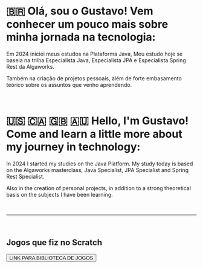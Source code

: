 # 🇧🇷 Olá, sou o Gustavo! Vem conhecer um pouco mais sobre minha jornada na tecnologia:

Em 2024 iniciei meus estudos na Plataforma Java, Meu estudo hoje se baseia na trilha Especialista Java, Especialista JPA e Especialista Spring Rest da Algaworks.

Também na criação de projetos pessoais, além de forte embasamento teórico sobre os assuntos que venho aprendendo.

<br>

# 🇺🇸 🇨🇦 🇬🇧 🇦🇺 Hello, I'm Gustavo! Come and learn a little more about my journey in technology:

In 2024 I started my studies on the Java Platform. My study today is based on the Algaworks masterclass, Java Specialist, JPA Specialist and Spring Rest Specialist.

Also in the creation of personal projects, in addition to a strong theoretical basis on the subjects I have been learning.

<br>
<hr>
<br>

## Jogos que fiz no Scratch

<a href="https://scratch.mit.edu/users/GustavoRickli/projects/" target="_blank"> <button>LINK PARA BIBLIOTECA DE JOGOS</button> </a>
